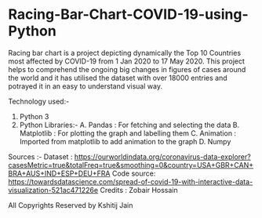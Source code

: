 # Racing-Bar-Chart-COVID-19-using-Python
Racing bar chart is a project depicting dynamically the Top 10 Countries most affected by COVID-19 from 1 Jan 2020 to 17 May 2020. This project helps to comprehend the ongoing big changes in figures of cases around the world and it has utilised the dataset with over 18000 entries and potrayed it in an easy to understand visual way. 

Technology used:- 
 1. Python 3
 2. Python Libraries:-
      A. Pandas : For fetching and selecting the data
      B. Matplotlib : For plotting the graph and labelling them
      C. Animation : Imported from matplotlib to add animation to the graph
      D. Numpy


Sources :-
Dataset : https://ourworldindata.org/coronavirus-data-explorer?casesMetric=true&totalFreq=true&smoothing=0&country=USA+GBR+CAN+BRA+AUS+IND+ESP+DEU+FRA
Code source: https://towardsdatascience.com/spread-of-covid-19-with-interactive-data-visualization-521ac471226e
Credits : Zobair Hossain

All Copyrights Reserved by Kshitij Jain
